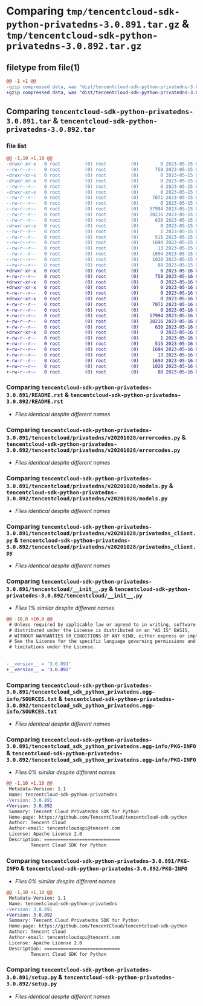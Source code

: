 # Comparing `tmp/tencentcloud-sdk-python-privatedns-3.0.891.tar.gz` & `tmp/tencentcloud-sdk-python-privatedns-3.0.892.tar.gz`

## filetype from file(1)

```diff
@@ -1 +1 @@
-gzip compressed data, was "dist/tencentcloud-sdk-python-privatedns-3.0.891.tar", last modified: Mon May 15 04:00:31 2023, max compression
+gzip compressed data, was "dist/tencentcloud-sdk-python-privatedns-3.0.892.tar", last modified: Tue May 16 00:42:55 2023, max compression
```

## Comparing `tencentcloud-sdk-python-privatedns-3.0.891.tar` & `tencentcloud-sdk-python-privatedns-3.0.892.tar`

### file list

```diff
@@ -1,19 +1,19 @@
-drwxr-xr-x   0 root         (0) root         (0)        0 2023-05-15 04:00:31.000000 tencentcloud-sdk-python-privatedns-3.0.891/
--rw-r--r--   0 root         (0) root         (0)      758 2023-05-15 04:00:31.000000 tencentcloud-sdk-python-privatedns-3.0.891/README.rst
-drwxr-xr-x   0 root         (0) root         (0)        0 2023-05-15 04:00:31.000000 tencentcloud-sdk-python-privatedns-3.0.891/tencentcloud/
-drwxr-xr-x   0 root         (0) root         (0)        0 2023-05-15 04:00:31.000000 tencentcloud-sdk-python-privatedns-3.0.891/tencentcloud/privatedns/
--rw-r--r--   0 root         (0) root         (0)        0 2023-05-15 04:00:31.000000 tencentcloud-sdk-python-privatedns-3.0.891/tencentcloud/privatedns/__init__.py
-drwxr-xr-x   0 root         (0) root         (0)        0 2023-05-15 04:00:31.000000 tencentcloud-sdk-python-privatedns-3.0.891/tencentcloud/privatedns/v20201028/
--rw-r--r--   0 root         (0) root         (0)     7071 2023-05-15 04:00:31.000000 tencentcloud-sdk-python-privatedns-3.0.891/tencentcloud/privatedns/v20201028/errorcodes.py
--rw-r--r--   0 root         (0) root         (0)        0 2023-05-15 04:00:31.000000 tencentcloud-sdk-python-privatedns-3.0.891/tencentcloud/privatedns/v20201028/__init__.py
--rw-r--r--   0 root         (0) root         (0)    57994 2023-05-15 04:00:31.000000 tencentcloud-sdk-python-privatedns-3.0.891/tencentcloud/privatedns/v20201028/models.py
--rw-r--r--   0 root         (0) root         (0)    20216 2023-05-15 04:00:31.000000 tencentcloud-sdk-python-privatedns-3.0.891/tencentcloud/privatedns/v20201028/privatedns_client.py
--rw-r--r--   0 root         (0) root         (0)      630 2023-05-15 04:00:31.000000 tencentcloud-sdk-python-privatedns-3.0.891/tencentcloud/__init__.py
-drwxr-xr-x   0 root         (0) root         (0)        0 2023-05-15 04:00:31.000000 tencentcloud-sdk-python-privatedns-3.0.891/tencentcloud_sdk_python_privatedns.egg-info/
--rw-r--r--   0 root         (0) root         (0)        1 2023-05-15 04:00:31.000000 tencentcloud-sdk-python-privatedns-3.0.891/tencentcloud_sdk_python_privatedns.egg-info/dependency_links.txt
--rw-r--r--   0 root         (0) root         (0)      515 2023-05-15 04:00:31.000000 tencentcloud-sdk-python-privatedns-3.0.891/tencentcloud_sdk_python_privatedns.egg-info/SOURCES.txt
--rw-r--r--   0 root         (0) root         (0)     1694 2023-05-15 04:00:31.000000 tencentcloud-sdk-python-privatedns-3.0.891/tencentcloud_sdk_python_privatedns.egg-info/PKG-INFO
--rw-r--r--   0 root         (0) root         (0)       13 2023-05-15 04:00:31.000000 tencentcloud-sdk-python-privatedns-3.0.891/tencentcloud_sdk_python_privatedns.egg-info/top_level.txt
--rw-r--r--   0 root         (0) root         (0)     1694 2023-05-15 04:00:31.000000 tencentcloud-sdk-python-privatedns-3.0.891/PKG-INFO
--rw-r--r--   0 root         (0) root         (0)     1020 2023-05-15 04:00:31.000000 tencentcloud-sdk-python-privatedns-3.0.891/setup.py
--rw-r--r--   0 root         (0) root         (0)       88 2023-05-15 04:00:31.000000 tencentcloud-sdk-python-privatedns-3.0.891/setup.cfg
+drwxr-xr-x   0 root         (0) root         (0)        0 2023-05-16 00:42:55.000000 tencentcloud-sdk-python-privatedns-3.0.892/
+-rw-r--r--   0 root         (0) root         (0)      758 2023-05-16 00:42:55.000000 tencentcloud-sdk-python-privatedns-3.0.892/README.rst
+drwxr-xr-x   0 root         (0) root         (0)        0 2023-05-16 00:42:55.000000 tencentcloud-sdk-python-privatedns-3.0.892/tencentcloud/
+drwxr-xr-x   0 root         (0) root         (0)        0 2023-05-16 00:42:55.000000 tencentcloud-sdk-python-privatedns-3.0.892/tencentcloud/privatedns/
+-rw-r--r--   0 root         (0) root         (0)        0 2023-05-16 00:42:55.000000 tencentcloud-sdk-python-privatedns-3.0.892/tencentcloud/privatedns/__init__.py
+drwxr-xr-x   0 root         (0) root         (0)        0 2023-05-16 00:42:55.000000 tencentcloud-sdk-python-privatedns-3.0.892/tencentcloud/privatedns/v20201028/
+-rw-r--r--   0 root         (0) root         (0)     7071 2023-05-16 00:42:55.000000 tencentcloud-sdk-python-privatedns-3.0.892/tencentcloud/privatedns/v20201028/errorcodes.py
+-rw-r--r--   0 root         (0) root         (0)        0 2023-05-16 00:42:55.000000 tencentcloud-sdk-python-privatedns-3.0.892/tencentcloud/privatedns/v20201028/__init__.py
+-rw-r--r--   0 root         (0) root         (0)    57994 2023-05-16 00:42:55.000000 tencentcloud-sdk-python-privatedns-3.0.892/tencentcloud/privatedns/v20201028/models.py
+-rw-r--r--   0 root         (0) root         (0)    20216 2023-05-16 00:42:55.000000 tencentcloud-sdk-python-privatedns-3.0.892/tencentcloud/privatedns/v20201028/privatedns_client.py
+-rw-r--r--   0 root         (0) root         (0)      630 2023-05-16 00:42:55.000000 tencentcloud-sdk-python-privatedns-3.0.892/tencentcloud/__init__.py
+drwxr-xr-x   0 root         (0) root         (0)        0 2023-05-16 00:42:55.000000 tencentcloud-sdk-python-privatedns-3.0.892/tencentcloud_sdk_python_privatedns.egg-info/
+-rw-r--r--   0 root         (0) root         (0)        1 2023-05-16 00:42:55.000000 tencentcloud-sdk-python-privatedns-3.0.892/tencentcloud_sdk_python_privatedns.egg-info/dependency_links.txt
+-rw-r--r--   0 root         (0) root         (0)      515 2023-05-16 00:42:55.000000 tencentcloud-sdk-python-privatedns-3.0.892/tencentcloud_sdk_python_privatedns.egg-info/SOURCES.txt
+-rw-r--r--   0 root         (0) root         (0)     1694 2023-05-16 00:42:55.000000 tencentcloud-sdk-python-privatedns-3.0.892/tencentcloud_sdk_python_privatedns.egg-info/PKG-INFO
+-rw-r--r--   0 root         (0) root         (0)       13 2023-05-16 00:42:55.000000 tencentcloud-sdk-python-privatedns-3.0.892/tencentcloud_sdk_python_privatedns.egg-info/top_level.txt
+-rw-r--r--   0 root         (0) root         (0)     1694 2023-05-16 00:42:55.000000 tencentcloud-sdk-python-privatedns-3.0.892/PKG-INFO
+-rw-r--r--   0 root         (0) root         (0)     1020 2023-05-16 00:42:55.000000 tencentcloud-sdk-python-privatedns-3.0.892/setup.py
+-rw-r--r--   0 root         (0) root         (0)       88 2023-05-16 00:42:55.000000 tencentcloud-sdk-python-privatedns-3.0.892/setup.cfg
```

### Comparing `tencentcloud-sdk-python-privatedns-3.0.891/README.rst` & `tencentcloud-sdk-python-privatedns-3.0.892/README.rst`

 * *Files identical despite different names*

### Comparing `tencentcloud-sdk-python-privatedns-3.0.891/tencentcloud/privatedns/v20201028/errorcodes.py` & `tencentcloud-sdk-python-privatedns-3.0.892/tencentcloud/privatedns/v20201028/errorcodes.py`

 * *Files identical despite different names*

### Comparing `tencentcloud-sdk-python-privatedns-3.0.891/tencentcloud/privatedns/v20201028/models.py` & `tencentcloud-sdk-python-privatedns-3.0.892/tencentcloud/privatedns/v20201028/models.py`

 * *Files identical despite different names*

### Comparing `tencentcloud-sdk-python-privatedns-3.0.891/tencentcloud/privatedns/v20201028/privatedns_client.py` & `tencentcloud-sdk-python-privatedns-3.0.892/tencentcloud/privatedns/v20201028/privatedns_client.py`

 * *Files identical despite different names*

### Comparing `tencentcloud-sdk-python-privatedns-3.0.891/tencentcloud/__init__.py` & `tencentcloud-sdk-python-privatedns-3.0.892/tencentcloud/__init__.py`

 * *Files 1% similar despite different names*

```diff
@@ -10,8 +10,8 @@
 # Unless required by applicable law or agreed to in writing, software
 # distributed under the License is distributed on an "AS IS" BASIS,
 # WITHOUT WARRANTIES OR CONDITIONS OF ANY KIND, either express or implied.
 # See the License for the specific language governing permissions and
 # limitations under the License.
 
 
-__version__ = '3.0.891'
+__version__ = '3.0.892'
```

### Comparing `tencentcloud-sdk-python-privatedns-3.0.891/tencentcloud_sdk_python_privatedns.egg-info/SOURCES.txt` & `tencentcloud-sdk-python-privatedns-3.0.892/tencentcloud_sdk_python_privatedns.egg-info/SOURCES.txt`

 * *Files identical despite different names*

### Comparing `tencentcloud-sdk-python-privatedns-3.0.891/tencentcloud_sdk_python_privatedns.egg-info/PKG-INFO` & `tencentcloud-sdk-python-privatedns-3.0.892/tencentcloud_sdk_python_privatedns.egg-info/PKG-INFO`

 * *Files 0% similar despite different names*

```diff
@@ -1,10 +1,10 @@
 Metadata-Version: 1.1
 Name: tencentcloud-sdk-python-privatedns
-Version: 3.0.891
+Version: 3.0.892
 Summary: Tencent Cloud Privatedns SDK for Python
 Home-page: https://github.com/TencentCloud/tencentcloud-sdk-python
 Author: Tencent Cloud
 Author-email: tencentcloudapi@tencent.com
 License: Apache License 2.0
 Description: ============================
         Tencent Cloud SDK for Python
```

### Comparing `tencentcloud-sdk-python-privatedns-3.0.891/PKG-INFO` & `tencentcloud-sdk-python-privatedns-3.0.892/PKG-INFO`

 * *Files 0% similar despite different names*

```diff
@@ -1,10 +1,10 @@
 Metadata-Version: 1.1
 Name: tencentcloud-sdk-python-privatedns
-Version: 3.0.891
+Version: 3.0.892
 Summary: Tencent Cloud Privatedns SDK for Python
 Home-page: https://github.com/TencentCloud/tencentcloud-sdk-python
 Author: Tencent Cloud
 Author-email: tencentcloudapi@tencent.com
 License: Apache License 2.0
 Description: ============================
         Tencent Cloud SDK for Python
```

### Comparing `tencentcloud-sdk-python-privatedns-3.0.891/setup.py` & `tencentcloud-sdk-python-privatedns-3.0.892/setup.py`

 * *Files identical despite different names*

